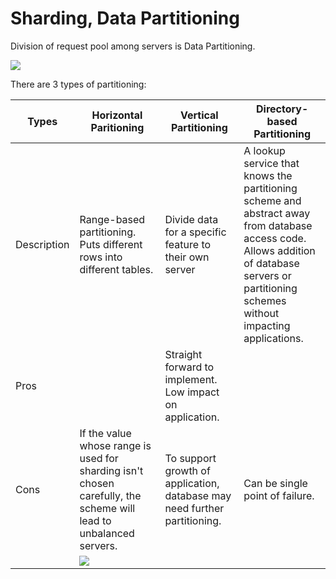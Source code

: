 # Sharding, Data Partitioning

Division of request pool among servers is Data Partitioning.

![](https://raw.githubusercontent.com/aditya109/designs-for-software-designers/main/assets/request-pooling.svg)

There are 3 types of partitioning:

| Types       | Horizontal Paritioning                                       | Vertical Partitioning                                        | Directory-based Partitioning                                 |
| ----------- | ------------------------------------------------------------ | ------------------------------------------------------------ | ------------------------------------------------------------ |
| Description | Range-based partitioning. Puts different rows into different tables. | Divide data for a specific feature to their own server       | A lookup service that knows the partitioning scheme and abstract away from database access code. <br />Allows addition of database servers or partitioning schemes without impacting applications. |
| Pros        |                                                              | Straight forward to implement.<br />Low impact on application. |                                                              |
| Cons        | If the value whose range is used for sharding isn't chosen carefully, the scheme will lead to unbalanced servers. | To support growth of application, database may need  further partitioning. | Can be single point of failure.                              |
|             | ![](https://raw.githubusercontent.com/aditya109/designs-for-software-designers/main/assets/horizontalpartitioning.svg) |                                                              |                                                              |

